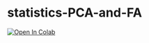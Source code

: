 # statistics-PCA-and-FA

[![Open In Colab](https://colab.research.google.com/assets/colab-badge.svg)](https://colab.research.google.com/drive/10334exlBPxjed_aD7JXJ4sfnlkoDnkLE)
